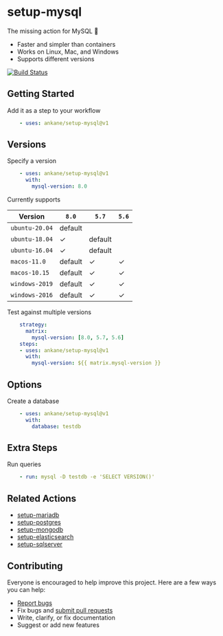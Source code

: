 # setup-mysql

The missing action for MySQL :tada:

- Faster and simpler than containers
- Works on Linux, Mac, and Windows
- Supports different versions

[![Build Status](https://github.com/ankane/setup-mysql/workflows/build/badge.svg?branch=v1)](https://github.com/ankane/setup-mysql/actions)

## Getting Started

Add it as a step to your workflow

```yml
    - uses: ankane/setup-mysql@v1
```

## Versions

Specify a version

```yml
    - uses: ankane/setup-mysql@v1
      with:
        mysql-version: 8.0
```

Currently supports

Version | `8.0` | `5.7` | `5.6`
--- | --- | --- | ---
`ubuntu-20.04` | default | |
`ubuntu-18.04` | ✓ | default |
`ubuntu-16.04` | ✓ | default |
`macos-11.0` | default | ✓ | ✓
`macos-10.15` | default | ✓ | ✓
`windows-2019` | default | ✓ | ✓
`windows-2016` | default | ✓ | ✓

Test against multiple versions

```yml
    strategy:
      matrix:
        mysql-version: [8.0, 5.7, 5.6]
    steps:
    - uses: ankane/setup-mysql@v1
      with:
        mysql-version: ${{ matrix.mysql-version }}
```

## Options

Create a database

```yml
    - uses: ankane/setup-mysql@v1
      with:
        database: testdb
```

## Extra Steps

Run queries

```yml
    - run: mysql -D testdb -e 'SELECT VERSION()'
```

## Related Actions

- [setup-mariadb](https://github.com/ankane/setup-mariadb)
- [setup-postgres](https://github.com/ankane/setup-postgres)
- [setup-mongodb](https://github.com/ankane/setup-mongodb)
- [setup-elasticsearch](https://github.com/ankane/setup-elasticsearch)
- [setup-sqlserver](https://github.com/ankane/setup-sqlserver)

## Contributing

Everyone is encouraged to help improve this project. Here are a few ways you can help:

- [Report bugs](https://github.com/ankane/setup-mysql/issues)
- Fix bugs and [submit pull requests](https://github.com/ankane/setup-mysql/pulls)
- Write, clarify, or fix documentation
- Suggest or add new features
